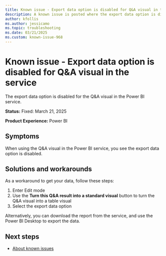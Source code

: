 ```yaml
---
title: Known issue - Export data option is disabled for Q&A visual in the service
description: A known issue is posted where the export data option is disabled for Q&A visual in the service.
author: kfollis
ms.author: jessicamo
ms.topic: troubleshooting  
ms.date: 03/21/2025
ms.custom: known-issue-968
---
```


# Known issue - Export data option is disabled for Q&A visual in the service

The export data option is disabled for the Q&A visual in the Power BI service.

**Status:** Fixed: March 21, 2025

**Product Experience:** Power BI

## Symptoms

When using the Q&A visual in the Power BI service, you see the export data option is disabled.

## Solutions and workarounds

As a workaround to get your data, follow these steps:

1. Enter Edit mode
1. Use the **Turn this Q&A result into a standard visual** button to turn the Q&A visual into a table visual
1. Select the export data option

Alternatively, you can download the report from the service, and use the Power BI Desktop to export the data.

## Next steps

- [About known issues](https://support.fabric.microsoft.com/known-issues)
